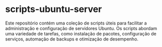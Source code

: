 # scripts-ubuntu-server
Este repositório contém uma coleção de scripts úteis para facilitar a administração e configuração de servidores Ubuntu. Os scripts abordam uma variedade de tarefas, como instalação de pacotes, configuração de serviços, automação de backups e otimização de desempenho.
